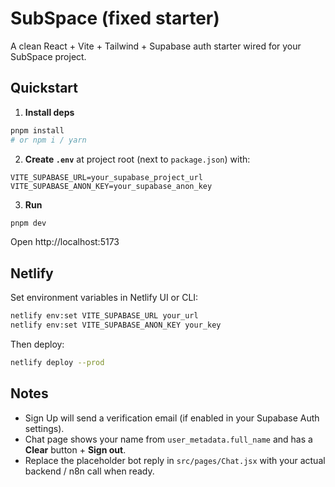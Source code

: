 # SubSpace (fixed starter)

A clean React + Vite + Tailwind + Supabase auth starter wired for your SubSpace project.

## Quickstart

1) **Install deps**

```bash
pnpm install
# or npm i / yarn
```

2) **Create `.env`** at project root (next to `package.json`) with:

```
VITE_SUPABASE_URL=your_supabase_project_url
VITE_SUPABASE_ANON_KEY=your_supabase_anon_key
```

3) **Run**

```bash
pnpm dev
```

Open http://localhost:5173

## Netlify

Set environment variables in Netlify UI or CLI:

```bash
netlify env:set VITE_SUPABASE_URL your_url
netlify env:set VITE_SUPABASE_ANON_KEY your_key
```

Then deploy:

```bash
netlify deploy --prod
```

## Notes

- Sign Up will send a verification email (if enabled in your Supabase Auth settings).
- Chat page shows your name from `user_metadata.full_name` and has a **Clear** button + **Sign out**.
- Replace the placeholder bot reply in `src/pages/Chat.jsx` with your actual backend / n8n call when ready.
